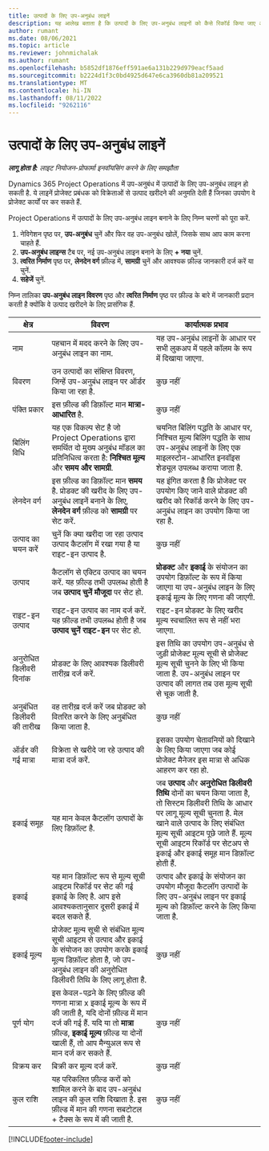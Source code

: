 ```yaml
---
title: उत्पादों के लिए उप-अनुबंध लाइनें
description: यह आलेख बताता है कि उत्पादों के लिए उप-अनुबंध लाइनों को कैसे रिकॉर्ड किया जाए और विक्रेताओं से उत्पाद खरीद रिकॉर्ड करने के लिए विभिन्न क्षेत्रों का उपयोग किया जाए।
author: rumant
ms.date: 08/06/2021
ms.topic: article
ms.reviewer: johnmichalak
ms.author: rumant
ms.openlocfilehash: b5852df1876eff591ae6a131b229d979eacf5aad
ms.sourcegitcommit: b2224d1f3c0bd4925d647e6ca3960db81a209521
ms.translationtype: MT
ms.contentlocale: hi-IN
ms.lasthandoff: 08/11/2022
ms.locfileid: "9262116"
---
```

# <a name="subcontract-lines-for-products"></a>उत्पादों के लिए उप-अनुबंध लाइनें

_**लागू होता है:** लाइट नियोजन-प्रोफार्मा इनवॉयसिंग करने के लिए समझौता_

Dynamics 365 Project Operations में उप-अनुबंध में उत्पादों के लिए उप-अनुबंध लाइन हो सकती है. ये लाइनें प्रोजेक्ट प्रबंधक को विक्रेताओं से उत्पाद खरीदने की अनुमति देती हैं जिनका उपयोग वे प्रोजेक्ट कार्यों पर कर सकते हैं.

Project Operations में उत्पादों के लिए उप-अनुबंध लाइन बनाने के लिए निम्न चरणों को पूरा करें.

1. नेविगेशन पृष्ठ पर, **उप-अनुबंध** चुनें और फिर वह उप-अनुबंध खोलें, जिसके साथ आप काम करना चाहते हैं. 
2. **उप-अनुबंध लाइन्स** टैब पर, नई उप-अनुबंध लाइन बनाने के लिए **+ नया** चुनें.
3. **त्वरित निर्माण** पृष्ठ पर, **लेनदेन वर्ग** फ़ील्ड में, **सामग्री** चुनें और आवश्यक फ़ील्ड जानकारी दर्ज करें या चुनें. 
4. **सहेजें** चुनें.

निम्न तालिका **उप-अनुबंध लाइन विवरण** पृष्ठ और **त्वरित निर्माण** पृष्ठ पर फ़ील्ड के बारे में जानकारी प्रदान करती है क्योंकि वे उत्पाद खरीदने के लिए प्रासंगिक हैं.

| क्षेत्र | विवरण | कार्यात्मक प्रभाव|
| ----- | ----------- | ----------- |
| नाम | पहचान में मदद करने के लिए उप-अनुबंध लाइन का नाम. |यह उप-अनुबंध लाइनों के आधार पर सभी लुकअप में पहले कॉलम के रूप में दिखाया जाएगा.
| विवरण | उन उत्पादों का संक्षिप्त विवरण, जिन्हें उप-अनुबंध लाइन पर ऑर्डर किया जा रहा है. | कुछ नहीं |
| पंक्ति प्रकार | इस फ़ील्ड की डिफ़ॉल्ट मान **मात्रा-आधारित** है. |कुछ नहीं |
| बिलिंग विधि | यह एक विकल्प सेट है जो Project Operations द्वारा समर्थित दो मुख्य अनुबंध मॉडल का प्रतिनिधित्व करता है: **निश्चित मूल्य** और **समय और सामग्री**. | चयनित बिलिंग पद्धति के आधार पर, निश्चित मूल्य बिलिंग पद्धति के साथ उप-अनुबंध लाइनों के लिए एक माइलस्टोन-आधारित इनवॉइस शेड्यूल उपलब्ध कराया जाता है. |
| लेनदेन वर्ग |इस फ़ील्ड का डिफ़ॉल्ट मान **समय** है. प्रोडक्ट की खरीद के लिए उप-अनुबंध लाइनें बनाने के लिए, **लेनदेन वर्ग** फ़ील्ड को **सामग्री** पर सेट करें.  | यह इंगित करता है कि प्रोजेक्ट पर उपयोग किए जाने वाले प्रोडक्ट की खरीद को रिकॉर्ड करने के लिए उप-अनुबंध लाइन का उपयोग किया जा रहा है. |
| उत्पाद का चयन करें | चुनें कि क्या खरीदा जा रहा उत्पाद उत्पाद कैटलॉग में रखा गया है या राइट-इन उत्पाद है. |कुछ नहीं |
| उत्पाद | कैटलॉग से एक्टिव उत्पाद का चयन करें. यह फ़ील्ड तभी उपलब्ध होती है जब **उत्पाद चुनें** **मौजूदा** पर सेट हो. |**प्रोडक्ट** और **इकाई** के संयोजन का उपयोग डिफ़ॉल्ट के रूप में किया जाएगा या उप-अनुबंध लाइन के लिए इकाई मूल्य के लिए गणना की जाएगी.
| राइट-इन उत्पाद | राइट-इन उत्पाद का नाम दर्ज करें. यह फ़ील्ड तभी उपलब्ध होती है जब **उत्पाद चुनें** **राइट-इन** पर सेट हो.  |राइट-इन प्रोडक्ट के लिए खरीद मूल्य स्वचालित रूप से नहीं भरा जाएगा.|
| अनुरोधित डिलीवरी दिनांक | प्रोडक्ट के लिए आवश्यक डिलीवरी तारीख़ दर्ज करें.| इस तिथि का उपयोग उप-अनुबंध से जुड़ी प्रोजेक्ट मूल्य सूची से प्रोजेक्ट मूल्य सूची चुनने के लिए भी किया जाता है. उप-अनुबंध लाइन पर उत्पाद की लागत तब उस मूल्य सूची से चूक जाती है. |
| अनुबंधित डिलीवरी की तारीख | वह तारीख़ दर्ज करें जब प्रोडक्ट को वितरित करने के लिए अनुबंधित किया जाता है.  |कुछ नहीं|
| ऑर्डर की गई मात्रा | विक्रेता से खरीदे जा रहे उत्पाद की मात्रा दर्ज करें.| इसका उपयोग चेतावनियों को दिखाने के लिए किया जाएगा जब कोई प्रोजेक्ट मैनेजर इस मात्रा से अधिक आहरण कर रहा हो.|
| इकाई समूह | यह मान केवल कैटलॉग उत्पादों के लिए डिफ़ॉल्ट है. |जब **उत्पाद** और **अनुरोधित डिलीवरी तिथि** दोनों का चयन किया जाता है, तो सिस्टम डिलीवरी तिथि के आधार पर लागू मूल्य सूची चुनता है. मेल खाने वाले उत्पाद के लिए संबंधित मूल्य सूची आइटम पूछे जाते हैं. मूल्य सूची आइटम रिकॉर्ड पर सेटअप से इकाई और इकाई समूह मान डिफ़ॉल्ट होती हैं. |
| इकाई | यह मान डिफ़ॉल्ट रूप से मूल्य सूची आइटम रिकॉर्ड पर सेट की गई इकाई के लिए है. आप इसे आवश्यकतानुसार दूसरी इकाई में बदल सकते हैं.| उत्पाद और इकाई के संयोजन का उपयोग मौजूदा कैटलॉग उत्पादों के लिए उप-अनुबंध लाइन पर इकाई मूल्य को डिफ़ॉल्ट करने के लिए किया जाता है. |
| इकाई मूल्य | प्रोजेक्ट मूल्य सूची से संबंधित मूल्य सूची आइटम से उत्पाद और इकाई के संयोजन का उपयोग करके इकाई मूल्य डिफ़ॉल्ट होता है, जो उप-अनुबंध लाइन की अनुरोधित डिलीवरी तिथि के लिए लागू होता है.  |कुछ नहीं |
| पूर्ण योग | इस केवल-पढ़ने के लिए फ़ील्ड की गणना मात्रा x इकाई मूल्य के रूप में की जाती है, यदि दोनों फ़ील्ड में मान दर्ज की गई हैं. यदि या तो **मात्रा** फ़ील्ड, **इकाई मूल्य** फ़ील्ड या दोनों खाली हैं, तो आप मैन्युअल रूप से मान दर्ज कर सकते हैं.  |कुछ नहीं |
| विक्रय कर | बिक्री कर मूल्य दर्ज करें. |कुछ नहीं |
| कुल राशि | यह परिकलित फ़ील्ड करों को शामिल करने के बाद उप-अनुबंध लाइन की कुल राशि दिखाता है. इस फ़ील्ड में मान की गणना सबटोटल + टैक्स के रूप में की जाती है. |कुछ नहीं |


[!INCLUDE[footer-include](../../includes/footer-banner.md)]
